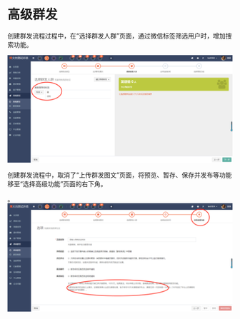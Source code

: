 # 高级群发

创建群发流程过程中，在“选择群发人群”页面，通过微信标签筛选用户时，增加搜索功能。

![](/assets/1521794210%281%29.jpg)

创建群发流程中，取消了“上传群发图文”页面，将预览、暂存、保存并发布等功能移至“选择高级功能”页面的右下角。

。![](/assets/1521798480%281%29.jpg)

